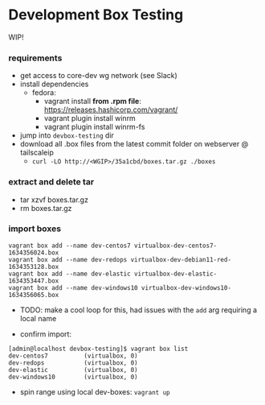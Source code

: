 # Development Box Testing

WIP!


### requirements

- get access to core-dev wg network (see Slack)
- install dependencies
    - fedora: 
        - vagrant install **from .rpm file**: https://releases.hashicorp.com/vagrant/
        - vagrant plugin install winrm
        - vagrant plugin install winrm-fs
- jump into `devbox-testing` dir
- download all .box files from the latest commit folder on webserver @ tailscaleip
    - `curl -LO http://<WGIP>/35a1cbd/boxes.tar.gz ./boxes`


### extract and delete tar
- tar xzvf boxes.tar.gz
- rm boxes.tar.gz


### import boxes

```
vagrant box add --name dev-centos7 virtualbox-dev-centos7-1634356024.box
vagrant box add --name dev-redops virtualbox-dev-debian11-red-1634353128.box
vagrant box add --name dev-elastic virtualbox-dev-elastic-1634353447.box
vagrant box add --name dev-windows10 virtualbox-dev-windows10-1634356065.box

```

- TODO: make a cool loop for this, had issues with the `add` arg requiring a local name

- confirm import:

```
[admin@localhost devbox-testing]$ vagrant box list
dev-centos7          (virtualbox, 0)
dev-redops           (virtualbox, 0)
dev-elastic          (virtualbox, 0)
dev-windows10        (virtualbox, 0)
```


<!-- ### run devbox-testing vagrant file

working dir: `thremulation-station/devbox-testing`   -->

- spin range using local dev-boxes: `vagrant up`
